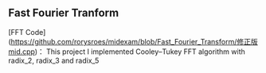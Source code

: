 ## Fast Fourier Tranform 
[FFT Code] (https://github.com/rorysroes/midexam/blob/Fast_Fourier_Transform/修正版mid.cpp)：
This project I implemented Cooley–Tukey FFT algorithm with radix_2, radix_3 and radix_5
